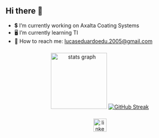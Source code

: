 ## Hi there 👋


- 💲 I’m currently working on Axalta Coating Systems
- 🖥 I’m currently learning TI
- 📧 How to reach me: lucaseduardoedu.2005@gmail.com

###

<div align="center">
  <img src="https://github-readme-stats.vercel.app/api?username=DuduCitizen&hide_title=false&hide_rank=false&show_icons=true&include_all_commits=true&count_private=true&disable_animations=false&theme=midnight-purple&locale=en&hide_border=false" height="150" alt="stats graph"  />
  <a href="https://git.io/streak-stats"><img src="https://streak-stats.demolab.com?user=DuduCitizen&theme=shadow-purple&hide_border=true" alt="GitHub Streak" /></a>

###

 <img src="https://img.shields.io/static/v1?message=LinkedIn&logo=linkedin&label=&color=0077B5&logoColor=white&labelColor=&style=for-the-badge" height="35" alt="linkedin logo"  />
